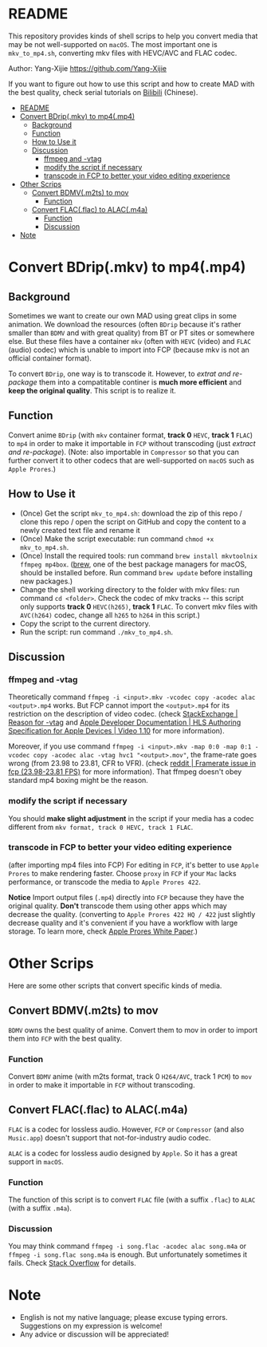 # README

This repository provides kinds of shell scrips to help you convert media that may be not well-supported on `macOS`. The most important one is `mkv_to_mp4.sh`, converting mkv files with HEVC/AVC and FLAC codec.

Author: Yang-Xijie <https://github.com/Yang-Xijie>

If you want to figure out how to use this script and how to create MAD with the best quality, check serial tutorials on [Bilibili](https://www.bilibili.com/video/BV1JA411A7FV) (Chinese).

- [README](#readme)
- [Convert BDrip(.mkv) to mp4(.mp4)](#convert-bdripmkv-to-mp4mp4)
  - [Background](#background)
  - [Function](#function)
  - [How to Use it](#how-to-use-it)
  - [Discussion](#discussion)
    - [ffmpeg and -vtag](#ffmpeg-and--vtag)
    - [modify the script if necessary](#modify-the-script-if-necessary)
    - [transcode in FCP to better your video editing experience](#transcode-in-fcp-to-better-your-video-editing-experience)
- [Other Scrips](#other-scrips)
  - [Convert BDMV(.m2ts) to mov](#convert-bdmvm2ts-to-mov)
    - [Function](#function-1)
  - [Convert FLAC(.flac) to ALAC(.m4a)](#convert-flacflac-to-alacm4a)
    - [Function](#function-2)
    - [Discussion](#discussion-1)
- [Note](#note)

# Convert BDrip(.mkv) to mp4(.mp4)

## Background

Sometimes we want to create our own MAD using great clips in some animation. We download the resources (often `BDrip` because it's rather smaller than `BDMV` and with great quality) from BT or PT sites or somewhere else. But these files have a container `mkv` (often with `HEVC` (video) and `FLAC` (audio) codec) which is unable to import into FCP (because mkv is not an official container format).

To convert `BDrip`, one way is to transcode it. However, to *extrat and re-package* them into a compatitable continer is **much more efficient** and **keep the original quality**. This script is to realize it.

## Function

Convert anime `BDrip` (with `mkv` container format, **track 0** `HEVC`, **track 1** `FLAC`) to `mp4` in order to make it importable in `FCP` without transcoding (just *extract and re-package*). (Note: also importable in `Compressor` so that you can further convert it to other codecs that are well-supported on `macOS` such as `Apple Prores`.)

## How to Use it

* (Once) Get the script `mkv_to_mp4.sh`: download the zip of this repo / clone this repo / open the script on GitHub and copy the content to a newly created text file and rename it
* (Once) Make the script executable: run command `chmod +x mkv_to_mp4.sh`.
* (Once) Install the required tools: run command `brew install mkvtoolnix ffmpeg mp4box`. ([brew](https://brew.sh), one of the best package managers for macOS, should be installed before. Run command `brew update` before installing new packages.)
* Change the shell working directory to the folder with mkv files: run command `cd <folder>`. Check the codec of mkv tracks -- this script only supports **track 0** `HEVC(h265)`, **track 1** `FLAC`. To convert mkv files with `AVC(h264)` codec, change all `h265` to `h264` in this script.)
* Copy the script to the current directory.
* Run the script: run command `./mkv_to_mp4.sh`.

## Discussion

### ffmpeg and -vtag

Theoretically command `ffmpeg -i <input>.mkv -vcodec copy -acodec alac <output>.mp4` works. But FCP cannot import the `<output>.mp4` for its restriction on the description of video codec. (check [StackExchange | Reason for -vtag](https://video.stackexchange.com/questions/26418/whats-special-about-apple-device-generated-hevc-files-that-apparently-x265-ca) and [Apple Developer Documentation | HLS Authoring Specification for Apple Devices | Video 1.10](https://developer.apple.com/documentation/http_live_streaming/hls_authoring_specification_for_apple_devices?language=objc) for more information). 

Moreover, if you use command `ffmpeg -i <input>.mkv -map 0:0 -map 0:1 -vcodec copy -acodec alac -vtag hvc1 "<output>.mov"`, the frame-rate goes wrong (from 23.98 to 23.81, CFR to VFR). (check [reddit | Framerate issue in fcp (23.98-23.81 FPS)](https://www.reddit.com/r/ffmpeg/comments/dm5z04/framerate_issue_in_fcp_23982381_fps/) for more information). That ffmpeg doesn't obey standard mp4 boxing might be the reason.

### modify the script if necessary

You should **make slight adjustment** in the script if your media has a codec different from `mkv format, track 0 HEVC, track 1 FLAC`.

### transcode in FCP to better your video editing experience

(after importing mp4 files into FCP) For editing in `FCP`, it's better to use `Apple Prores` to make rendering faster. Choose `proxy` in `FCP` if your `Mac` lacks performance, or transcode the media to `Apple Prores 422`.

**Notice** Import output files (`.mp4`) directly into `FCP` because they have the original quality. **Don't** transcode them using other apps which may decrease the quality. (converting to `Apple Prores 422 HQ / 422` just slightly decrease quality and it's convenient if you have a workflow with large storage. To learn more, check [Apple Prores White Paper](https://www.apple.com/final-cut-pro/docs/Apple_ProRes_White_Paper.pdf).)

# Other Scrips

Here are some other scripts that convert specific kinds of media.

## Convert BDMV(.m2ts) to mov

`BDMV` owns the best quality of anime. Convert them to mov in order to import them into `FCP` with the best quality.

### Function

Convert `BDMV` anime (with m2ts format, track 0 `H264/AVC`, track 1 `PCM`) to `mov` in order to make it importable in `FCP` without transcoding.

## Convert FLAC(.flac) to ALAC(.m4a)

`FLAC` is a codec for lossless audio. However, `FCP` or `Compressor` (and also `Music.app`) doesn't support that not-for-industry audio codec.

`ALAC` is a codec for lossless audio designed by `Apple`. So it has a great support in `macOS`.

### Function

The function of this script is to convert `FLAC` file (with a suffix `.flac`) to `ALAC` (with a suffix `.m4a`).

### Discussion

You may think command `ffmpeg -i song.flac -acodec alac song.m4a` or `ffmpeg -i song.flac song.m4a` is enough. But unfortunately sometimes it fails. Check [Stack Overflow](https://stackoverflow.com/questions/55429909/could-not-find-tag-for-codec-h264-in-stream-0-codec-ffmpeg-flac-to-alac-conver) for details.

# Note

* English is not my native language; please excuse typing errors. Suggestions on my expression is welcome!
* Any advice or discussion will be appreciated!
